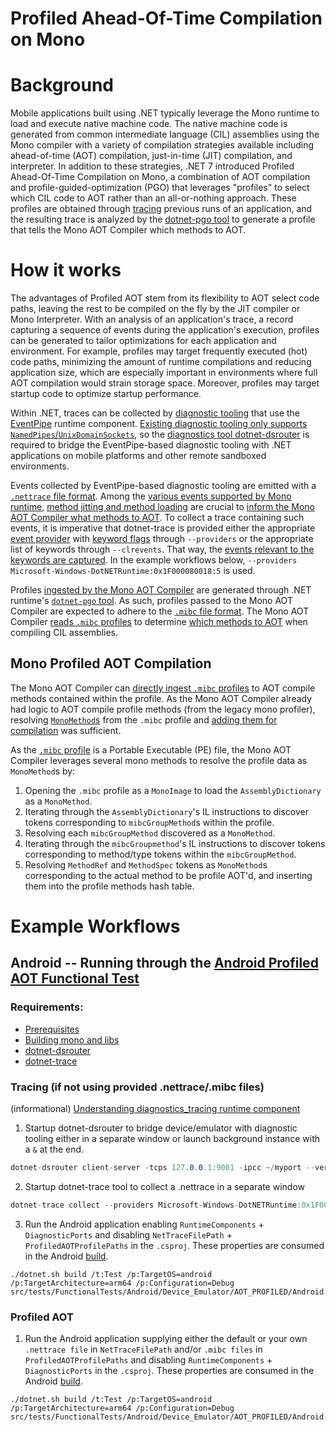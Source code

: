 Profiled Ahead-Of-Time Compilation on Mono
===

# Background

Mobile applications built using .NET typically leverage the Mono runtime to load and execute native machine code. The native machine code is generated from common intermediate language (CIL) assemblies using the Mono compiler with a variety of compilation strategies available including ahead-of-time (AOT) compilation, just-in-time (JIT) compilation, and interpreter. In addition to these strategies, .NET 7 introduced Profiled Ahead-Of-Time Compilation on Mono, a combination of AOT compilation and profile-guided-optimization (PGO) that leverages "profiles" to select which CIL code to AOT rather than an all-or-nothing approach. These profiles are obtained through [tracing](https://github.com/dotnet/runtime/blob/main/docs/design/mono/diagnostics-tracing.md) previous runs of an application, and the resulting trace is analyzed by the [dotnet-pgo tool](https://github.com/dotnet/runtime/blob/main/docs/design/features/dotnet-pgo.md) to generate a profile that tells the Mono AOT Compiler which methods to AOT.

# How it works

The advantages of Profiled AOT stem from its flexibility to AOT select code paths, leaving the rest to be compiled on the fly by the JIT compiler or Mono Interpreter. With an analysis of an application's trace, a record capturing a sequence of events during the application's execution, profiles can be generated to tailor optimizations for each application and environment. For example, profiles may target frequently executed (hot) code paths, minimizing the amount of runtime compilations and reducing application size, which are especially important in environments where full AOT compilation would strain storage space. Moreover, profiles may target startup code to optimize startup performance.

Within .NET, traces can be collected by [diagnostic tooling](https://learn.microsoft.com/en-us/dotnet/core/diagnostics/eventpipe#tools-that-use-eventpipe) that use the [EventPipe](https://learn.microsoft.com/en-us/dotnet/core/diagnostics/eventpipe) runtime component. [Existing diagnostic tooling only supports `NamedPipes`/`UnixDomainSockets`](https://github.com/dotnet/runtime/blob/main/docs/design/mono/diagnostics-tracing.md), so the [diagnostics tool dotnet-dsrouter](https://learn.microsoft.com/en-us/dotnet/core/diagnostics/dotnet-dsrouter) is required to bridge the EventPipe-based diagnostic tooling with .NET applications on mobile platforms and other remote sandboxed environments.

Events collected by EventPipe-based diagnostic tooling are emitted with a [`.nettrace` file format](https://github.com/microsoft/perfview/blob/main/src/TraceEvent/EventPipe/EventPipeFormat.md). Among the [various events supported by Mono runtime](https://github.com/dotnet/runtime/blob/main/src/mono/mono/eventpipe/gen-eventing-event-inc.lst), [method jitting and method loading](https://github.com/dotnet/runtime/blob/096b2499fe6939d635c35edaa607a180eb578fbb/src/mono/mono/eventpipe/gen-eventing-event-inc.lst#L39-L41) are crucial to [inform the Mono AOT Compiler what methods to AOT](https://github.com/dotnet/runtime/blob/6b67caaedfbfeaf7707478e50ccc9e8bc929e591/src/mono/mono/mini/aot-compiler.c#L13818-L13880). To collect a trace containing such events, it is imperative that dotnet-trace is provided either the appropriate [event provider](https://learn.microsoft.com/en-us/dotnet/core/diagnostics/well-known-event-providers) with [keyword flags](https://github.com/dotnet/runtime/blob/c59aef7622c9a2499abb1b7d262ed0c90f4b0c7f/src/coreclr/vm/ClrEtwAll.man#L14-L92) through `--providers` or the appropriate list of keywords through `--clrevents`. That way, the [events relevant to the keywords are captured](https://github.com/dotnet/runtime/blob/c59aef7622c9a2499abb1b7d262ed0c90f4b0c7f/src/coreclr/vm/ClrEtwAll.man#L3133). In the example workflows below, `--providers Microsoft-Windows-DotNETRuntime:0x1F000080018:5` is used.

Profiles [ingested by the Mono AOT Compiler](https://github.com/dotnet/runtime/blob/6b67caaedfbfeaf7707478e50ccc9e8bc929e591/src/tasks/AotCompilerTask/MonoAOTCompiler.cs#L174) are generated through .NET runtime's [`dotnet-pgo` tool](https://github.com/dotnet/runtime/blob/main/docs/design/features/dotnet-pgo.md). As such, profiles passed to the Mono AOT Compiler are expected to adhere to the [`.mibc` file format](https://github.com/dotnet/runtime/blob/main/src/coreclr/tools/dotnet-pgo/dotnet-pgo-experiment.md#mibc-file-format). The Mono AOT Compiler [reads `.mibc` profiles](https://github.com/dotnet/runtime/blob/c59aef7622c9a2499abb1b7d262ed0c90f4b0c7f/src/mono/mono/mini/aot-compiler.c#L14085-L14162) to determine [which methods to AOT](https://github.com/dotnet/runtime/blob/6b67caaedfbfeaf7707478e50ccc9e8bc929e591/src/mono/mono/mini/aot-compiler.c#L13818-L13880) when compiling CIL assemblies.

## Mono Profiled AOT Compilation

The Mono AOT Compiler can [directly ingest `.mibc` profiles](https://github.com/dotnet/runtime/pull/70194) to AOT compile methods contained within the profile. As the Mono AOT Compiler already had logic to AOT compile profile methods (from the legacy mono profiler), resolving [`MonoMethod`s](https://github.com/dotnet/runtime/blob/18cb172309570de25a2df8660ec2a6e3d0db610b/src/mono/mono/metadata/class-internals.h#L67) from the `.mibc` profile and [adding them for compilation](https://github.com/dotnet/runtime/blob/18cb172309570de25a2df8660ec2a6e3d0db610b/src/mono/mono/mini/aot-compiler.c#L13842-L13846) was sufficient.

As the [`.mibc` profile](https://github.com/dotnet/runtime/blob/main/src/coreclr/tools/dotnet-pgo/dotnet-pgo-experiment.md#mibc-file-format) is a Portable Executable (PE) file, the Mono AOT Compiler leverages several mono methods to resolve the profile data as `MonoMethod`s by:

1. Opening the `.mibc` profile as a `MonoImage` to load the `AssemblyDictionary` as a `MonoMethod`.
2. Iterating through the `AssemblyDictionary`'s IL instructions to discover tokens corresponding to `mibcGroupMethod`s within the profile.
3. Resolving each `mibcGroupMethod` discovered as a `MonoMethod`.
4. Iterating through the `mibcGroupmethod`'s IL instructions to discover tokens corresponding to method/type tokens within the `mibcGroupMethod`.
5. Resolving `MethodRef` and `MethodSpec` tokens as `MonoMethod`s corresponding to the actual method to be profile AOT'd, and inserting them into the profile methods hash table.

# Example Workflows

## Android -- Running through the [Android Profiled AOT Functional Test](https://github.com/dotnet/runtime/tree/main/src/tests/FunctionalTests/Android/Device_Emulator/AOT_PROFILED)

### Requirements:
- [Prerequisites](https://github.com/dotnet/runtime/blob/main/docs/workflow/testing/libraries/testing-android.md#prerequisites)
- [Building mono and libs](https://github.com/dotnet/runtime/blob/main/docs/workflow/testing/libraries/testing-android.md#building-libs-and-tests-for-android)
- [dotnet-dsrouter](https://learn.microsoft.com/en-us/dotnet/core/diagnostics/dotnet-dsrouter)
- [dotnet-trace](https://learn.microsoft.com/en-us/dotnet/core/diagnostics/dotnet-trace)

### Tracing (if not using provided .nettrace/.mibc files)
(informational) [Understanding diagnostics_tracing runtime component](https://github.com/dotnet/runtime/blob/main/docs/design/mono/diagnostics-tracing.md)

1. Startup dotnet-dsrouter to bridge device/emulator with diagnostic tooling either in a separate window or launch background instance with a `&` at the end.
```C#
dotnet-dsrouter client-server -tcps 127.0.0.1:9001 -ipcc ~/myport --verbose debug
```

2. Startup dotnet-trace tool to collect a .nettrace in a separate window
```C#
dotnet-trace collect --providers Microsoft-Windows-DotNETRuntime:0x1F000080018:5 --diagnostic-port ~/myport
```

3. Run the Android application enabling `RuntimeComponents` + `DiagnosticPorts` and disabling `NetTraceFilePath` + `ProfiledAOTProfilePaths` in the `.csproj`. These properties are consumed in the Android [build](https://github.com/dotnet/runtime/blob/main/src/mono/msbuild/android/build/AndroidBuild.targets).
```Shell
./dotnet.sh build /t:Test /p:TargetOS=android /p:TargetArchitecture=arm64 /p:Configuration=Debug src/tests/FunctionalTests/Android/Device_Emulator/AOT_PROFILED/Android.Device_Emulator.Aot_Profiled.Test.csproj
```

### Profiled AOT

1. Run the Android application supplying either the default or your own `.nettrace file` in `NetTraceFilePath` and/or `.mibc files` in `ProfiledAOTProfilePaths` and disabling `RuntimeComponents` + `DiagnosticPorts` in the `.csproj`. These properties are consumed in the Android [build](https://github.com/dotnet/runtime/blob/main/src/mono/msbuild/android/build/AndroidBuild.targets).
```Shell
./dotnet.sh build /t:Test /p:TargetOS=android /p:TargetArchitecture=arm64 /p:Configuration=Debug src/tests/FunctionalTests/Android/Device_Emulator/AOT_PROFILED/Android.Device_Emulator.Aot_Profiled.Test.csproj
```
